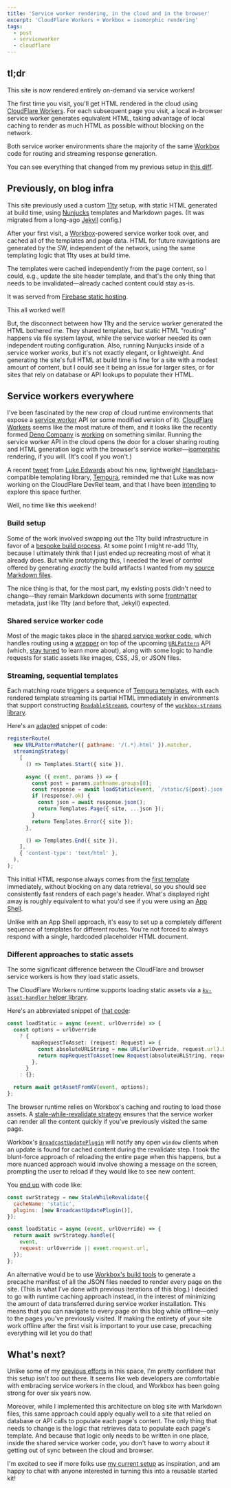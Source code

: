 ```yaml
---
title: 'Service worker rendering, in the cloud and in the browser'
excerpt: 'CloudFlare Workers + Workbox = isomorphic rendering'
tags:
  - post
  - serviceworker
  - cloudflare
---
```


## tl;dr

This site is now rendered entirely on-demand via service workers!

The first time you visit, you'll get HTML rendered in the cloud using [CloudFlare Workers](https://workers.cloudflare.com/). For each subsequent page you visit, a local in-browser service worker generates equivalent HTML, taking advantage of local caching to render as much HTML as possible without blocking on the network.

Both service worker environments share the majority of the same [Workbox](https://developers.google.com/web/tools/workbox/) code for routing and streaming response generation.

You can see everything that changed from my previous setup in [this diff](https://github.com/jeffposnick/jeffy-info/compare/627e88f1ce0a583d08bd5a31638da1f60bec74d6...3af1650a414c09c4fc92e66b26e4d66622af70e6).

## Previously, on blog infra

This site previously used a custom [11ty](https://www.11ty.dev/) setup, with static HTML generated at build time, using [Nunjucks](https://mozilla.github.io/nunjucks/) templates and Markdown pages. (It was migrated from a long-ago [Jekyll](https://jekyllrb.com/) config.)

After your first visit, a [Workbox](https://developers.google.com/web/tools/workbox/)-powered service worker took over, and cached all of the templates and page data. HTML for future navigations are generated by the SW, independent of the network, using the same templating logic that 11ty uses at build time.

The templates were cached independently from the page content, so I could, e.g., update the site header template, and that's the only thing that needs to be invalidated—already cached content could stay as-is.

It was served from [Firebase static hosting](https://firebase.google.com/docs/hosting).

This all worked well!

But, the disconnect between how 11ty and the service worker generated the HTML bothered me. They shared templates, but static HTML "routing" happens via file system layout, while the service worker needed its own independent routing configuration. Also, running Nunjucks inside of a service worker _works_, but it's not exactly elegant, or lightweight. And generating the site's full HTML at build time is fine for a site with a modest amount of content, but I could see it being an issue for larger sites, or for sites that rely on database or API lookups to populate their HTML.

## Service workers everywhere

I've been fascinated by the new crop of cloud runtime environments that expose a [service worker](https://developer.mozilla.org/en-US/docs/Web/API/Service_Worker_API) API (or some modified version of it). [CloudFlare Workers](https://workers.cloudflare.com/) seems like the most mature of them, and it looks like the recently formed [Deno Company](https://deno.com/blog/the-deno-company) is [working](https://github.com/denoland/deno/issues/5957) on something similar. Running the service worker API in the cloud opens the door for a closer sharing routing and HTML generation logic with the browser's service worker—[isomorphic](https://en.wikipedia.org/wiki/Isomorphic_JavaScript) rendering, if you will. (It's cool if you won't.)

A recent [tweet](https://twitter.com/lukeed05/status/1415036180765106176) from [Luke Edwards](https://twitter.com/lukeed05) about his new, lightweight [Handlebars](https://handlebarsjs.com/)-compatible templating library, [Tempura](https://github.com/lukeed/tempura), reminded me that Luke was now working on the CloudFlare DevRel team, and that I have been [intending](https://twitter.com/jeffposnick/status/1379525749514850305) to explore this space further.

Well, no time like this weekend!

### Build setup

Some of the work involved swapping out the 11ty build infrastructure in favor of a [bespoke build process](https://github.com/jeffposnick/jeffy-info/tree/cf-worker/utils). At some point I might re-add 11ty, because I ultimately think that I just ended up recreating most of what it already does. But while prototyping this, I needed the level of control offered by generating _exactly_ the build artifacts I wanted from my [source Markdown files](https://github.com/jeffposnick/jeffy-info/tree/cf-worker/site/posts).

The nice thing is that, for the most part, my existing posts didn't need to change—they remain Markdown documents with some [frontmatter](https://jekyllrb.com/docs/front-matter/) metadata, just like 11ty (and before that, Jekyll) expected.

### Shared service worker code

Most of the magic takes place in the [shared service worker code](https://github.com/jeffposnick/jeffy-info/tree/cf-worker/src/service-worker/shared), which handles routing using a [wrapper](https://github.com/jeffposnick/jeffy-info/blob/cf-worker/src/service-worker/shared/URLPatternMatcher.ts) on top of the upcoming [`URLPattern`](https://chromestatus.com/feature/5731920199548928) API (which, [stay tuned](https://github.com/GoogleChrome/web.dev/pull/5780) to learn more about), along with some logic to handle requests for static assets like images, CSS, JS, or JSON files.

### Streaming, sequential templates

Each matching route triggers a sequence of [Tempura templates](https://github.com/jeffposnick/jeffy-info/tree/cf-worker/site/templates), with each rendered template streaming its partial HTML immediately in environments that support constructing [`ReadableStream`s](https://developer.mozilla.org/en-US/docs/Web/API/Streams_API/Using_readable_streams), courtesy of the [`workbox-streams` library](https://developers.google.com/web/tools/workbox/reference-docs/latest/module-workbox-streams).

Here's an [adapted](https://github.com/jeffposnick/jeffy-info/blob/3af1650a414c09c4fc92e66b26e4d66622af70e6/src/service-worker/shared/common.ts#L36-L61) snippet of code:

```js
registerRoute(
  new URLPatternMatcher({ pathname: '/(.*).html' }).matcher,
  streamingStrategy(
    [
      () => Templates.Start({ site }),

      async ({ event, params }) => {
        const post = params.pathname.groups[0];
        const response = await loadStatic(event, `/static/${post}.json`);
        if (response?.ok) {
          const json = await response.json();
          return Templates.Page({ site, ...json });
        }
        return Templates.Error({ site });
      },

      () => Templates.End({ site }),
    ],
    { 'content-type': 'text/html' },
  ),
);
```

This initial HTML response always comes from the [first template](https://github.com/jeffposnick/jeffy-info/blob/cf-worker/site/templates/start.hbs) immediately, without blocking on any data retrieval, so you should see consistently fast renders of each page's header. What's displayed right away is roughly equivalent to what you'd see if you were using an [App Shell](https://developers.google.com/web/fundamentals/architecture/app-shell).

Unlike with an App Shell approach, it's easy to set up a completely different sequence of templates for different routes. You're not forced to always respond with a single, hardcoded placeholder HTML document.

### Different approaches to static assets

The some significant difference between the CloudFlare and browser service workers is how they load static assets.

The CloudFlare Workers runtime supports loading static assets via a [`kv-asset-handler` helper library](https://github.com/cloudflare/kv-asset-handler).

Here's an abbreviated snippet of [that code](https://github.com/jeffposnick/jeffy-info/blob/cf-worker/src/service-worker/cf-sw.ts):

```ts
const loadStatic = async (event, urlOverride) => {
  const options = urlOverride
    ? {
        mapRequestToAsset: (request: Request) => {
          const absoluteURLString = new URL(urlOverride, request.url).href;
          return mapRequestToAsset(new Request(absoluteURLString, request));
        },
      }
    : {};

  return await getAssetFromKV(event, options);
};
```

The browser runtime relies on Workbox's caching and routing to load those assets. A [stale-while-revalidate strategy](https://developers.google.com/web/tools/workbox/modules/workbox-strategies#stale-while-revalidate) ensures that the service worker can render all the content quickly if you've previously visited the same page.

Workbox's [`BroadcastUpdatePlugin`](https://developers.google.com/web/tools/workbox/modules/workbox-broadcast-update) will notify any open `window` clients when an update is found for cached content during the revalidate step. I took the blunt-force approach of reloading the entire page when this happens, but a more nuanced approach would involve showing a message on the screen, prompting the user to reload if they would like to see new content.

You [end up](https://github.com/jeffposnick/jeffy-info/blob/cf-worker/src/service-worker/service-worker.ts) with code like:

```js
const swrStrategy = new StaleWhileRevalidate({
  cacheName: 'static',
  plugins: [new BroadcastUpdatePlugin()],
});

const loadStatic = async (event, urlOverride) => {
  return await swrStrategy.handle({
    event,
    request: urlOverride || event.request.url,
  });
};
```

An alternative would be to use [Workbox's build tools](https://developers.google.com/web/tools/workbox/modules/workbox-build) to generate a precache manifest of all the JSON files needed to render every page on the site. (This is what I've done with previous iterations of this blog.) I decided to go with runtime caching approach instead, in the interest of minimizing the amount of data transferred during service worker installation. This means that you can navigate to every page on this blog while offline—only to the pages you've previously visited. If making the entirety of your site work offline after the first visit is important to your use case, precaching everything will let you do that!

## What's next?

Unlike some of my [previous efforts](https://developers.google.com/web/updates/2018/05/beyond-spa) in this space, I'm pretty confident that this setup isn't _too_ out there. It seems like web developers are comfortable with embracing service workers in the cloud, and Workbox has been going strong for over six years now.

Moreover, while I implemented this architecture on blog site with Markdown files, this same approach could apply equally well to a site that relied on database or API calls to populate each page's content. The only thing that needs to change is the logic that retrieves data to populate each page's template. And because that logic only needs to be written in one place, inside the shared service worker code, you don't have to worry about it getting out of sync between the cloud and browser.

I'm excited to see if more folks use [my current setup](https://github.com/jeffposnick/jeffy-info) as inspiration, and am happy to chat with anyone interested in turning this into a reusable started kit!

